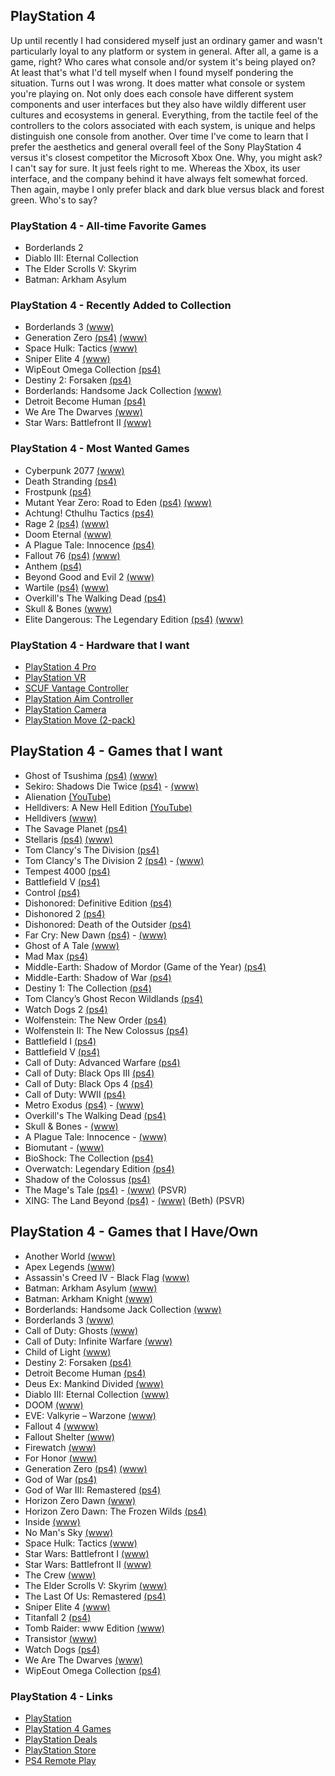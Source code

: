 ## PlayStation 4

Up until recently I had considered myself just an ordinary gamer and wasn't particularly loyal to any platform or system in general. After all, a game is a game, right? Who cares what console and/or system it's being played on? At least that's what I'd tell myself when I found myself pondering the situation. Turns out I was wrong. It does matter what console or system you're playing on. Not only does each console have different system components and user interfaces but they also have wildly different user cultures and ecosystems in general. Everything, from the tactile feel of the controllers to the colors associated with each  system, is unique and helps distinguish one console from another. Over time I've come to learn that I prefer the aesthetics and general overall feel of the Sony PlayStation 4 versus  it's closest competitor the Microsoft Xbox One. Why, you might ask? I can't say for sure. It just feels right to me. Whereas the Xbox, its user interface, and the company behind it have always felt somewhat forced. Then again, maybe I only prefer black and dark blue versus black and forest green. Who's to say?

### PlayStation 4 - All-time Favorite Games

- Borderlands 2
- Diablo III: Eternal Collection
- The Elder Scrolls V: Skyrim
- Batman: Arkham Asylum

### PlayStation 4 - Recently Added to Collection

- Borderlands 3 [(www)](https://borderlands.com/en-US/)
- Generation Zero [(ps4)](https://www.playstation.com/en-us/games/generation-zero-ps4/) [(www)](https://generationzero.com/en/)
- Space Hulk: Tactics [(www)](http://spacehulk-tactics.com/)
- Sniper Elite 4 [(www)](https://www.sniperelite4.com)
- WipEout Omega Collection [(ps4)](https://www.playstation.com/en-us/games/wipeout-omega-collection-ps4/)
- Destiny 2: Forsaken [(ps4)](https://www.playstation.com/en-us/games/destiny-2-ps4/) 
- Borderlands: Handsome Jack Collection [(www)](https://www.gearboxsoftware.com/game/borderlands-the-handsome-collection/)
- Detroit Become Human [(ps4)](https://www.playstation.com/en-us/games/detroit-become-human-ps4/)
- We Are The Dwarves [(www)](http://wearethedwarves.com/press/#description)
- Star Wars: Battlefront II [(www)](https://www.ea.com/games/starwars/battlefront/battlefront-2)

### PlayStation 4 - Most Wanted Games

- Cyberpunk 2077 [(www)](https://www.cyberpunk.net/en/)
- Death Stranding [(ps4)](https://www.playstation.com/en-us/games/death-stranding-ps4/)
- Frostpunk [(ps4)](https://store.playstation.com/en-us/product/UP4361-CUSA15716_00-FROSTPUNKGAME000)
- Mutant Year Zero: Road to Eden [(ps4)](https://www.playstation.com/en-us/games/mutant-year-zero-road-to-eden-ps4/) [(www)](https://www.mutantyearzero.com)
- Achtung! Cthulhu Tactics [(ps4)](https://www.playstation.com/en-us/games/achtung-cthulhu-tactics-ps4/)
- Rage 2 [(ps4)](https://www.playstation.com/en-us/games/rage-2-ps4/) [(www)](https://bethesda.net/en/game/rage2)
- Doom Eternal [(www)](https://bethesda.net/en/game/doom)
- A Plague Tale: Innocence [(ps4)](https://www.playstation.com/en-us/games/aplague-tale-innocence-ps4/)
- Fallout 76 [(ps4)](https://www.playstation.com/en-us/games/fallout-76-ps4/) [(www)](https://fallout.bethesda.net/en/games/fallout-76)
- Anthem [(ps4)](https://www.playstation.com/en-us/games/anthem-ps4/)
- Beyond Good and Evil 2 [(www)](https://beyondgoodandevil.ubisoft.com/en-us/)
- Wartile [(ps4)](https://www.playstation.com/en-us/games/wartile-ps4/) [(www)](http://www.wartile.com/) 
- Overkill's The Walking Dead [(ps4)](https://www.playstation.com/en-us/games/overkills-the-walking-dead-ps4/)
- Skull & Bones [(www)](https://skullandbones.ubisoft.com/game/en-us/home/index.aspx)
- Elite Dangerous: The Legendary Edition [(ps4)](https://www.playstation.com/en-us/games/elite-dangerous-ps4/) [(www)](https://www.elitedangerous.com/)

### PlayStation 4 - Hardware that I want

- [PlayStation 4 Pro](https://www.playstation.com/en-us/explore/ps4-pro)
- [PlayStation VR](https://www.playstation.com/en-us/explore/playstation-vr) 
- [SCUF Vantage Controller](https://www.playstation.com/en-us/explore/accessories/vantage/) 
- [PlayStation Aim Controller](https://www.playstation.com/en-us/explore/accessories/playstation-vr-aim-controller/)
- [PlayStation Camera](https://www.playstation.com/en-us/explore/accessories/vr-accessories/playstation-camera/)
- [PlayStation Move (2-pack)](https://www.playstation.com/en-us/explore/accessories/vr-accessories/playstation-move/)

## PlayStation 4 - Games that I want

- Ghost of Tsushima [(ps4)](https://www.playstation.com/en-us/games/ghost-of-tsushima-ps4/) [(www)](https://www.suckerpunch.com/category/games/ghost-of-tsushima/)
- Sekiro: Shadows Die Twice [(ps4)](https://www.playstation.com/en-us/games/sekiro-shadows-die-twice-ps4/) - [(www)](https://www.sekirothegame.com/)
- Alienation [(YouTube)](https://youtu.be/AaJ1YoSHATE)
- Helldivers: A New Hell Edition [(YouTube)](https://youtu.be/qKrSiKSNwNg)
- Helldivers [(www)](http://arrowheadgamestudios.com/games/helldivers/)
- The Savage Planet [(ps4)](https://savageplanetgame.com/)
- Stellaris [(ps4)](https://www.playstation.com/en-us/games/stellaris-console-edition-ps4/) [(www)](https://www.paradoxplaza.com/stellaris)
- Tom Clancy's The Division [(ps4)](https://www.playstation.com/en-us/games/tom-clancys-the-division-ps4/)
- Tom Clancy's The Division 2 [(ps4)](https://www.playstation.com/en-us/games/tom-clancys-the-division-2-ps4/) - [(www)](https://tomclancy-thedivision.ubisoft.com/game/en-us/home)
- Tempest 4000 [(ps4)](https://www.playstation.com/en-us/games/tempest-4000-ps4/)
- Battlefield V [(ps4)](https://www.playstation.com/en-us/games/battlefield-v-ps4/)
- Control [(ps4)](https://www.playstation.com/en-us/games/control-ps4/)
- Dishonored: Definitive Edition [(ps4)](https://www.playstation.com/en-us/games/dishonored-definitive-edition-ps4/)
- Dishonored 2 [(ps4)](https://www.playstation.com/en-us/games/dishonored-2-ps4/)
- Dishonored: Death of the Outsider [(ps4)](https://www.playstation.com/en-us/games/dishonored-death-of-the-outsider-ps4/)
- Far Cry: New Dawn [(ps4)](https://www.playstation.com/en-us/games/far-cry-new-dawn-ps4/) - [(www)](https://far-cry.ubisoft.com/game/en-us/home)
- Ghost of A Tale [(www)](https://www.ghostofatale.com/)
- Mad Max [(ps4)](https://www.playstation.com/en-us/games/mad-max-ps4/)
- Middle-Earth: Shadow of Mordor (Game of the Year) [(ps4)](https://www.playstation.com/en-us/games/middle-earth-shadow-of-mordor-game-of-the-year-edition-ps4/)
- Middle-Earth: Shadow of War [(ps4)](https://www.playstation.com/en-us/games/middle-earth-shadow-of-war-ps4/)
- Destiny 1: The Collection [(ps4)](https://www.playstation.com/en-us/games/destiny-ps4/)
- Tom Clancy’s Ghost Recon Wildlands [(ps4)](https://www.playstation.com/en-us/games/tom-clancys-ghost-recon-wildlands-ps4/)
- Watch Dogs 2 [(ps4)](https://www.playstation.com/en-us/games/watch-dogs-2-ps4/)
- Wolfenstein: The New Order [(ps4)](https://www.playstation.com/en-us/games/wolfenstein-the-new-order-ps4/)
- Wolfenstein II: The New Colossus [(ps4)](https://www.playstation.com/en-us/games/wolfenstein-ii-the-new-colossus-ps4/)
- Battlefield I [(ps4)](https://www.playstation.com/en-us/games/battlefield-1-ps4/)
- Battlefield V [(ps4)](https://www.playstation.com/en-us/games/battlefield-v-ps4/)
- Call of Duty: Advanced Warfare [(ps4)](https://www.playstation.com/en-us/games/call-of-duty-advanced-warfare-ps4/)
- Call of Duty: Black Ops III [(ps4)](https://www.playstation.com/en-us/games/call-of-duty-black-ops-iii-ps4/)
- Call of Duty: Black Ops 4 [(ps4)](https://www.playstation.com/en-us/games/call-of-duty-black-ops-4-ps4/)
- Call of Duty: WWII [(ps4)](https://www.playstation.com/en-us/games/call-of-duty-wwii-ps4/)
- Metro Exodus [(ps4)](https://www.playstation.com/en-us/games/metro-exodus-ps4/) - [(www)](https://www.metrothegame.com/en-us/)
- Overkill's The Walking Dead [(ps4)](https://www.playstation.com/en-us/games/overkills-the-walking-dead-ps4/)
- Skull & Bones - [(www)](https://skullandbones.ubisoft.com/game/en-us/home/index.aspx)
- A Plague Tale: Innocence - [(www)](http://aplaguetale.com/)
- Biomutant - [(www)](https://biomutant.com/)
- BioShock: The Collection [(ps4)](https://www.playstation.com/en-us/games/bioshock-the-collection-ps4/)
- Overwatch: Legendary Edition [(ps4)](https://www.playstation.com/en-us/games/overwatch-legendary-edition-ps4/)
- Shadow of the Colossus [(ps4)](https://www.playstation.com/en-us/games/shadow-of-the-colossus-ps4/)
- The Mage's Tale [(ps4)](https://www.playstation.com/en-us/games/the-mages-tale-ps4/) - [(www)](https://www.inxile-entertainment.com/magestale) (PSVR)
- XING: The Land Beyond [(ps4)](https://www.playstation.com/en-us/games/xing-the-land-beyond-ps4/) - [(www)](http://xingthegame.com/) (Beth) (PSVR)

## PlayStation 4 - Games that I Have/Own

- Another World [(www)](https://www.anotherworld.fr/anotherworld_uk/)
- Apex Legends [(www)](https://www.ea.com/games/apex-legends)
- Assassin's Creed IV - Black Flag [(www)](https://www.ubisoft.com/en-us/game/assassins-creed-iv-black-flag/)
- Batman: Arkham Asylum [(www)](https://en.wikipedia.org/wiki/Batman:_Arkham_Asylum)
- Batman: Arkham Knight [(www)](https://www.batmanarkhamknight.com/)
- Borderlands: Handsome Jack Collection [(www)](https://www.gearboxsoftware.com/game/borderlands-the-handsome-collection/)
- Borderlands 3 [(www)](https://borderlands.com/en-US/)
- Call of Duty: Ghosts [(www)](https://www.callofduty.com/ghosts/)
- Call of Duty: Infinite Warfare [(www)](https://www.callofduty.com/infinitewarfare)
- Child of Light [(www)](https://www.ubisoft.com/en-us/game/child-of-light/)
- Destiny 2: Forsaken [(ps4)](https://www.playstation.com/en-us/games/destiny-2-ps4/) 
- Detroit Become Human [(ps4)](https://www.playstation.com/en-us/games/detroit-become-human-ps4/)
- Deus Ex: Mankind Divided [(www)](https://deusex.square-enix-games.com/game/dx-md)
- Diablo III: Eternal Collection [(www)](https://us.diablo3.com/en/)
- DOOM [(www)](https://bethesda.net/en/game/doom)
- EVE: Valkyrie – Warzone [(www)](https://www.evevalkyrie.com/)
- Fallout 4 [(wwww)](https://fallout.bethesda.net/en/games/fallout-4)
- Fallout Shelter [(www)](https://www.falloutshelter.com/)
- Firewatch [(www)](http://www.firewatchgame.com/)
- For Honor [(www)](https://forhonor.ubisoft.com/game/en-us/home/)
- Generation Zero [(ps4)](https://www.playstation.com/en-us/games/generation-zero-ps4/) [(www)](https://generationzero.com/en/)
- God of War [(ps4)](https://www.playstation.com/en-us/games/god-of-war-ps4/)
- God of War III: Remastered [(ps4)](https://www.playstation.com/en-us/games/god-of-war-iii-remastered-ps4/)
- Horizon Zero Dawn [(www)](http://HorizonZeroDawn.com)
- Horizon Zero Dawn: The Frozen Wilds [(ps4)](https://www.playstation.com/en-us/games/horizon-zero-dawn-ps4/the-frozen-wilds-dlc/)
- Inside [(www)](https://playdead.com/games/inside/)
- No Man's Sky [(www)](https://www.nomanssky.com/)
- Space Hulk: Tactics [(www)](http://spacehulk-tactics.com/)
- Star Wars: Battlefront I [(www)](https://www.ea.com/games/star-wars/star-wars-battlefront)
- Star Wars: Battlefront II [(www)](https://www.ea.com/games/starwars/battlefront/battlefront-2)
- The Crew [(www)](https://www.ubisoft.com/en-us/game/the-crew/)
- The Elder Scrolls V: Skyrim [(www)](https://elderscrolls.bethesda.net/en/skyrim)
- The Last Of Us: Remastered [(ps4)](https://www.playstation.com/en-us/games/the-last-of-us-remastered-ps4/)
- Sniper Elite 4 [(www)](https://www.sniperelite4.com)
- Titanfall 2 [(ps4)](https://www.playstation.com/en-us/games/titanfall-2-ps4/)
- Tomb Raider: www Edition [(www)](https://crystald.com/projects/tomb-raider-definitive-edition)
- Transistor [(www)](https://www.supergiantgames.com/games/transistor/)
- Watch Dogs [(ps4)](https://www.playstation.com/en-us/games/watch-dogs-ps4/)
- We Are The Dwarves [(www)](http://wearethedwarves.com/press/#description)
- WipEout Omega Collection [(ps4)](https://www.playstation.com/en-us/games/wipeout-omega-collection-ps4/)

### PlayStation 4 - Links

- [PlayStation](https://www.playstation.com/en-us/)
- [PlayStation 4 Games](https://www.playstation.com/en-us/explore/games/ps4-games/?console=ps4)
- [PlayStation Deals](https://store.playstation.com/en-us/grid/STORE-MSF77008-WEEKLYDEALS/1)
- [PlayStation Store](https://www.playstation.com/en-us/network/store/)
- [PS4 Remote Play](https://remoteplay.dl.playstation.net/remoteplay)
